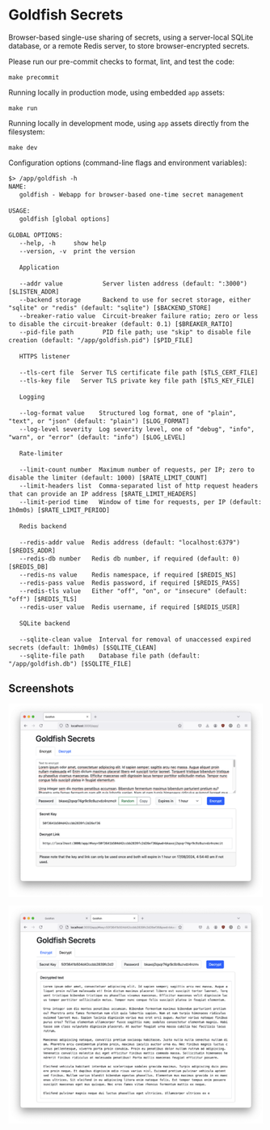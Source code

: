 # Goldfish Secrets

Browser-based single-use sharing of secrets, using a server-local SQLite database, or a remote Redis server, to store browser-encrypted secrets.

Please run our pre-commit checks to format, lint, and test the code:
```
make precommit
```

Running locally in production mode, using embedded `app` assets:
```
make run
```

Running locally in development mode, using `app` assets directly from the filesystem:
```
make dev
```

Configuration options (command-line flags and environment variables):
```
$> /app/goldfish -h
NAME:
   goldfish - Webapp for browser-based one-time secret management

USAGE:
   goldfish [global options]  

GLOBAL OPTIONS:
   --help, -h     show help
   --version, -v  print the version

   Application

   --addr value           Server listen address (default: ":3000") [$LISTEN_ADDR]
   --backend storage      Backend to use for secret storage, either "sqlite" or "redis" (default: "sqlite") [$BACKEND_STORE]
   --breaker-ratio value  Circuit-breaker failure ratio; zero or less to disable the circuit-breaker (default: 0.1) [$BREAKER_RATIO]
   --pid-file path        PID file path; use "skip" to disable file creation (default: "/app/goldfish.pid") [$PID_FILE]

   HTTPS listener

   --tls-cert file  Server TLS certificate file path [$TLS_CERT_FILE]
   --tls-key file   Server TLS private key file path [$TLS_KEY_FILE]

   Logging

   --log-format value    Structured log format, one of "plain", "text", or "json" (default: "plain") [$LOG_FORMAT]
   --log-level severity  Log severity level, one of "debug", "info", "warn", or "error" (default: "info") [$LOG_LEVEL]

   Rate-limiter

   --limit-count number  Maximum number of requests, per IP; zero to disable the limiter (default: 1000) [$RATE_LIMIT_COUNT]
   --limit-headers list  Comma-separated list of http request headers that can provide an IP address [$RATE_LIMIT_HEADERS]
   --limit-period time   Window of time for requests, per IP (default: 1h0m0s) [$RATE_LIMIT_PERIOD]

   Redis backend

   --redis-addr value  Redis address (default: "localhost:6379") [$REDIS_ADDR]
   --redis-db number   Redis db number, if required (default: 0) [$REDIS_DB]
   --redis-ns value    Redis namespace, if required [$REDIS_NS]
   --redis-pass value  Redis password, if required [$REDIS_PASS]
   --redis-tls value   Either "off", "on", or "insecure" (default: "off") [$REDIS_TLS]
   --redis-user value  Redis username, if required [$REDIS_USER]

   SQLite backend

   --sqlite-clean value  Interval for removal of unaccessed expired secrets (default: 1h0m0s) [$SQLITE_CLEAN]
   --sqlite-file path    Database file path (default: "/app/goldfish.db") [$SQLITE_FILE]
```

## Screenshots

![Encryption results](encrypt.png)

![Decryption results](decrypt.png)
